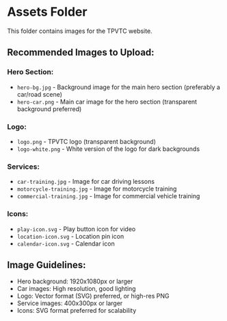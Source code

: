 # Assets Folder

This folder contains images for the TPVTC website.

## Recommended Images to Upload:

### Hero Section:
- `hero-bg.jpg` - Background image for the main hero section (preferably a car/road scene)
- `hero-car.png` - Main car image for the hero section (transparent background preferred)

### Logo:
- `logo.png` - TPVTC logo (transparent background)
- `logo-white.png` - White version of the logo for dark backgrounds

### Services:
- `car-training.jpg` - Image for car driving lessons
- `motorcycle-training.jpg` - Image for motorcycle training  
- `commercial-training.jpg` - Image for commercial vehicle training

### Icons:
- `play-icon.svg` - Play button icon for video
- `location-icon.svg` - Location pin icon
- `calendar-icon.svg` - Calendar icon

## Image Guidelines:
- Hero background: 1920x1080px or larger
- Car images: High resolution, good lighting
- Logo: Vector format (SVG) preferred, or high-res PNG
- Service images: 400x300px or larger
- Icons: SVG format preferred for scalability